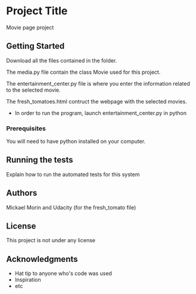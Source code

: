 # Project Title

Movie page project

## Getting Started

Download all the files contained in the folder.

The media.py file contain the class Movie used for this project.

The entertainment_center.py file is where you enter the information related to the selected movie.

The fresh_tomatoes.html contruct the webpage with the selected movies.

* In order to run the program, launch entertainment_center.py in python

### Prerequisites

You will need to have python installed on your computer.


## Running the tests

Explain how to run the automated tests for this system


## Authors

Mickael Morin and Udacity (for the fresh_tomato file)

## License

This project is not under any license

## Acknowledgments

* Hat tip to anyone who's code was used
* Inspiration
* etc

